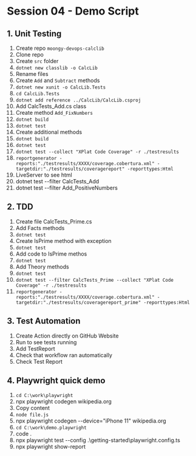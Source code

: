 # Session 04 - Demo Script

## 1. Unit Testing

1) Create repo `moongy-devops-calclib`
2) Clone repo
3) Create `src` folder
4) `dotnet new classlib -o CalcLib`
5) Rename files
6) Create `Add` and `Subtract` methods
7) `dotnet new xunit -o CalcLib.Tests`
8) `cd CalcLib.Tests`
9) `dotnet add reference ../CalcLib/CalcLib.csproj`
10) Add CalcTests_Add.cs class
11) Create method `Add_FixNumbers`
12) `dotnet build`
13) `dotnet test`
14) Create additional methods
15) `dotnet build`
16) `dotnet test`
17) `dotnet test --collect "XPlat Code Coverage" -r ./testresults`
18) `reportgenerator -reports:"./testresults/XXXX/coverage.cobertura.xml" -targetdir:"./testresults/coveragereport" -reporttypes:Html`
19) LiveServer to see html
20) dotnet test --filter CalcTests_Add
21) dotnet test --filter Add_PositiveNumbers

## 2. TDD

1) Create file CalcTests_Prime.cs
2) Add Facts methods
3) `dotnet test`
4) Create IsPrime method with exception
5) `dotnet test`
6) Add code to IsPrime methos
7) `dotnet test`
8) Add Theory methods
9) `dotnet test`
10) `dotnet test --filter CalcTests_Prime --collect "XPlat Code Coverage" -r ./testresults`
11) `reportgenerator -reports:"./testresults/XXXX/coverage.cobertura.xml" -targetdir:"./testresults/coveragereport_prime" -reporttypes:Html`

## 3. Test Automation

1) Create Action directly on GitHub Website
2) Run to see tests running
3) Add TestReport
4) Check that workflow ran automatically
5) Check Test Report

## 4. Playwright quick demo

1) `cd C:\work\playwright`
2) npx playwright codegen wikipedia.org
3) Copy content
4) `node file.js`
5) npx playwright codegen --device="iPhone 11" wikipedia.org
6) `cd C:\work\demo.playwright`
7) code .
8) npx playwright test --config .\getting-started\playwright.config.ts
9) npx playwright show-report

